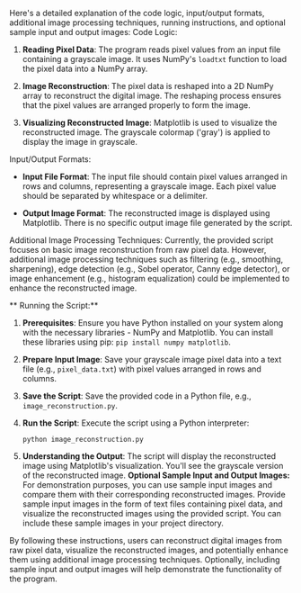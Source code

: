 Here's a detailed explanation of the code logic, input/output formats, additional image processing techniques, running instructions, and optional sample input and output images:
 Code Logic:
1. **Reading Pixel Data**: The program reads pixel values from an input file containing a grayscale image. It uses NumPy's `loadtxt` function to load the pixel data into a NumPy array.
   
2. **Image Reconstruction**: The pixel data is reshaped into a 2D NumPy array to reconstruct the digital image. The reshaping process ensures that the pixel values are arranged properly to form the image.

3. **Visualizing Reconstructed Image**: Matplotlib is used to visualize the reconstructed image. The grayscale colormap ('gray') is applied to display the image in grayscale.

Input/Output Formats:
- **Input File Format**: The input file should contain pixel values arranged in rows and columns, representing a grayscale image. Each pixel value should be separated by whitespace or a delimiter.
  
- **Output Image Format**: The reconstructed image is displayed using Matplotlib. There is no specific output image file generated by the script.

Additional Image Processing Techniques:
Currently, the provided script focuses on basic image reconstruction from raw pixel data. However, additional image processing techniques such as filtering (e.g., smoothing, sharpening), edge detection (e.g., Sobel operator, Canny edge detector), or image enhancement (e.g., histogram equalization) could be implemented to enhance the reconstructed image.

** Running the Script:**
1. **Prerequisites**: Ensure you have Python installed on your system along with the necessary libraries - NumPy and Matplotlib. You can install these libraries using pip: `pip install numpy matplotlib`.

2. **Prepare Input Image**: Save your grayscale image pixel data into a text file (e.g., `pixel_data.txt`) with pixel values arranged in rows and columns.

3. **Save the Script**: Save the provided code in a Python file, e.g., `image_reconstruction.py`.

4. **Run the Script**: Execute the script using a Python interpreter:
   ```
   python image_reconstruction.py
   ```

5. **Understanding the Output**: The script will display the reconstructed image using Matplotlib's visualization. You'll see the grayscale version of the reconstructed image.
**Optional Sample Input and Output Images:**
For demonstration purposes, you can use sample input images and compare them with their corresponding reconstructed images. Provide sample input images in the form of text files containing pixel data, and visualize the reconstructed images using the provided script. You can include these sample images in your project directory.

By following these instructions, users can reconstruct digital images from raw pixel data, visualize the reconstructed images, and potentially enhance them using additional image processing techniques. Optionally, including sample input and output images will help demonstrate the functionality of the program.
